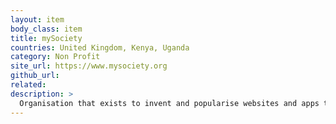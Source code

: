 ```yaml
---
layout: item
body_class: item
title: mySociety
countries: United Kingdom, Kenya, Uganda
category: Non Profit
site_url: https://www.mysociety.org
github_url: 
related: 
description: >
  Organisation that exists to invent and popularise websites and apps that enable citizens around the world to exert power over institutions and decision makers.
---
```

